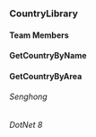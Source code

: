 ### CountryLibrary

#### Team Members

#### GetCountryByName

#### GetCountryByArea

###### Senghong

###### DotNet 8